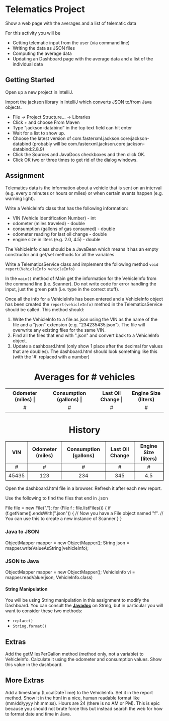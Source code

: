 # Telematics Project

Show a web page with the averages and a list of telematic data

For this activity you will be

- Getting telematic input from the user (via command line)
- Writing the data as JSON files
- Computing the average data
- Updating an Dashboard page with the average data and a list of the individual data

## Getting Started  

Open up a new project in IntelliJ.

Import the jackson library in IntelliJ which converts JSON to/from Java objects.

- File -> Project Structure... -> Libraries
- Click + and choose From Maven
- Type "jackson-databind" in the top text field can hit enter
- Wait for a list to show up.
- Choose the latest version of com.fasterxml.jackson.core:jackson-databind (probably will be com.fasterxml.jackson.core:jackson-databind:2.8.9)
- Click the Sources and JavaDocs checkboxes and then click OK.
- Click OK two or three times to get rid of the dialog windows.

## Assignment  

Telematics data is the information about a vehicle that is sent on an interval (e.g. every x minutes or hours or miles) or when certain events happen (e.g. warning light).

Write a VehicleInfo class that has the following information:

- VIN (Vehicle Identification Number) - int
- odometer (miles traveled) - double
- consumption (gallons of gas consumed) - double
- odometer reading for last oil change - double
- engine size in liters (e.g. 2.0, 4.5) - double

The VehicleInfo class should be a JavaBean which means it has an empty constructor and get/set methods for all the variables.

Write a TelematicsService class and implement the following method 
`void report(VehicleInfo vehicleInfo)`

In the `main()` method of Main get the information for the VehicleInfo from the command line (i.e. Scanner). Do not write code for error handling the input, just the green path (i.e. type in the correct stuff).

Once all the info for a VehicleInfo has been entered and a VehicleInfo object has been created the `report(vehicleInfo)` method in the TelematicsService should be called. This method should:

1. Write the VehicleInfo to a file as json using the VIN as the name of the file and a "json" extension (e.g. "234235435.json"). The file will overwrite any existing files for the same VIN.
2. Find all the files that end with ".json" and convert back to a VehicleInfo object.
3. Update a dashboard.html (only show 1 place after the decimal for values that are doubles). The dashboard.html should look something like this (with the '#' replaced with a number)

 <html>
  <title>Vehicle Telematics Dashboard</title>
  <body>
    <h1 align="center">Averages for # vehicles</h1>
    <table align="center">
        <tr>
            <th>Odometer (miles) |</th><th>Consumption (gallons) |</th><th>Last Oil Change |</th><th>Engine Size (liters)</th>
        </tr>
        <tr>
            <td align="center">#</td><td align="center">#</td><td align="center">#</td align="center"><td align="center">#</td>
        </tr>
    </table>
    <h1 align="center">History</h1>
    <table align="center" border="1">
        <tr>
            <th>VIN</th><th>Odometer (miles)</th><th>Consumption (gallons)</th><th>Last Oil Change</th><th>Engine Size (liters)</th>
        </tr>
        <tr>
            <td align="center">#</td><td align="center">#</td><td align="center">#</td><td align="center">#</td align="center"><td align="center">#</td>
        </tr>
        <tr>
            <td align="center">45435</td><td align="center">123</td><td align="center">234</td><td align="center">345</td align="center"><td align="center">4.5</td>
        </tr>
    </table>
  </body>
</html> 

Open the dashboard.html file in a browser. Refresh it after each new report.

Use the following to find the files that end in .json

File file = new File(".");
for (File f : file.listFiles()) {
    if (f.getName().endsWith(".json")) {
        // Now you have a File object named "f".
        // You can use this to create a new instance of Scanner
    }
}
### Java to JSON  

ObjectMapper mapper = new ObjectMapper();
String json = mapper.writeValueAsString(vehicleInfo);

### JSON to Java  

ObjectMapper mapper = new ObjectMapper();
VehicleInfo vi = mapper.readValue(json, VehicleInfo.class)
#### String Manipulation  

You will be using String manipulation in this assignment to modify the Dashboard. You can consult the **[Javadoc](https://docs.oracle.com/javase/8/docs/api/java/lang/String.html)** on String, but in particular you will want to consider these two methods:

- `replace()`
- `String.format()`

## Extras  

Add the getMilesPerGallon method (method only, not a variable) to VehicleInfo. Calculate it using the odometer and consumption values. Show this value in the dashboard.

## More Extras  

Add a timestamp (LocalDateTime) to the VehicleInfo. Set it in the report method. Show it in the html in a nice, human readable format like (mm/dd/yyyy hh:mm:ss). Hours are 24 (there is no AM or PM). This is epic because you should not brute force this but instead search the web for how to format date and time in Java.